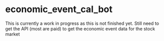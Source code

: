 # economic_event_cal_bot

This is currently a work in progress as this is not finished yet.
Still need to get the API (most are paid) to get the economic event data for the stock market
